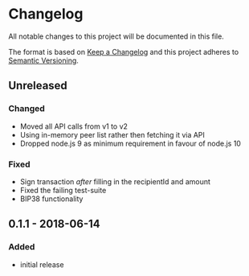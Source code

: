 # Changelog

All notable changes to this project will be documented in this file.

The format is based on [Keep a Changelog](http://keepachangelog.com/en/1.0.0/)
and this project adheres to [Semantic Versioning](http://semver.org/spec/v2.0.0.html).

## Unreleased

### Changed

-   Moved all API calls from v1 to v2
-   Using in-memory peer list rather then fetching it via API
-   Dropped node.js 9 as minimum requirement in favour of node.js 10

### Fixed

-   Sign transaction _after_ filling in the recipientId and amount
-   Fixed the failing test-suite
-   BIP38 functionality

## 0.1.1 - 2018-06-14

### Added

-   initial release
